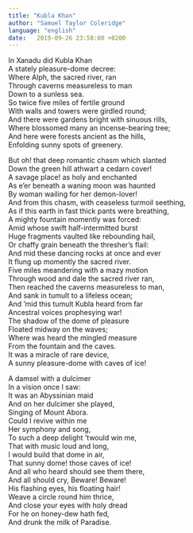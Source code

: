 ```yaml
---
title: "Kubla Khan"
author: "Samuel Taylor Coleridge"
language: "english"
date:   2019-09-26 23:58:00 +0200
---
```

In Xanadu did Kubla Khan  
A stately pleasure-dome decree:  
Where Alph, the sacred river, ran  
Through caverns measureless to man  
   Down to a sunless sea.  
So twice five miles of fertile ground  
With walls and towers were girdled round;  
And there were gardens bright with sinuous rills,  
Where blossomed many an incense-bearing tree;  
And here were forests ancient as the hills,  
Enfolding sunny spots of greenery.  
  
But oh! that deep romantic chasm which slanted  
Down the green hill athwart a cedarn cover!  
A savage place! as holy and enchanted  
As e’er beneath a waning moon was haunted  
By woman wailing for her demon-lover!  
And from this chasm, with ceaseless turmoil seething,  
As if this earth in fast thick pants were breathing,  
A mighty fountain momently was forced:  
Amid whose swift half-intermitted burst  
Huge fragments vaulted like rebounding hail,  
Or chaffy grain beneath the thresher’s flail:  
And mid these dancing rocks at once and ever  
It flung up momently the sacred river.  
Five miles meandering with a mazy motion  
Through wood and dale the sacred river ran,  
Then reached the caverns measureless to man,  
And sank in tumult to a lifeless ocean;  
And ’mid this tumult Kubla heard from far  
Ancestral voices prophesying war!  
   The shadow of the dome of pleasure  
   Floated midway on the waves;  
   Where was heard the mingled measure  
   From the fountain and the caves.  
It was a miracle of rare device,  
A sunny pleasure-dome with caves of ice!  
  
   A damsel with a dulcimer  
   In a vision once I saw:  
   It was an Abyssinian maid  
   And on her dulcimer she played,  
   Singing of Mount Abora.  
   Could I revive within me  
   Her symphony and song,  
   To such a deep delight ’twould win me,  
That with music loud and long,  
I would build that dome in air,  
That sunny dome! those caves of ice!  
And all who heard should see them there,  
And all should cry, Beware! Beware!  
His flashing eyes, his floating hair!  
Weave a circle round him thrice,  
And close your eyes with holy dread  
For he on honey-dew hath fed,  
And drunk the milk of Paradise.  